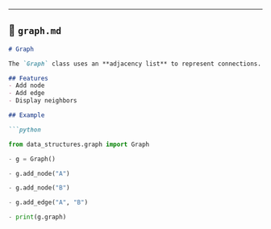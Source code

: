 
---

## 📄 `graph.md`

```markdown
# Graph

The `Graph` class uses an **adjacency list** to represent connections.

## Features
- Add node
- Add edge
- Display neighbors

## Example

```python

from data_structures.graph import Graph

- g = Graph()

- g.add_node("A")

- g.add_node("B")

- g.add_edge("A", "B")

- print(g.graph)
